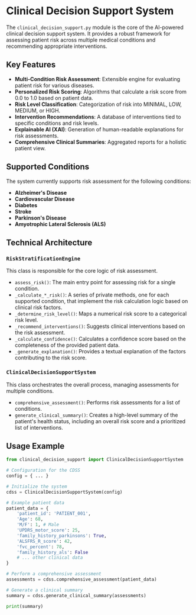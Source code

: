 # Clinical Decision Support System

The `clinical_decision_support.py` module is the core of the AI-powered clinical decision support system. It provides a robust framework for assessing patient risk across multiple medical conditions and recommending appropriate interventions.

## Key Features

- **Multi-Condition Risk Assessment**: Extensible engine for evaluating patient risk for various diseases.
- **Personalized Risk Scoring**: Algorithms that calculate a risk score from 0.0 to 1.0 based on patient data.
- **Risk Level Classification**: Categorization of risk into MINIMAL, LOW, MEDIUM, or HIGH.
- **Intervention Recommendations**: A database of interventions tied to specific conditions and risk levels.
- **Explainable AI (XAI)**: Generation of human-readable explanations for risk assessments.
- **Comprehensive Clinical Summaries**: Aggregated reports for a holistic patient view.

## Supported Conditions

The system currently supports risk assessment for the following conditions:

-   **Alzheimer's Disease**
-   **Cardiovascular Disease**
-   **Diabetes**
-   **Stroke**
-   **Parkinson's Disease**
-   **Amyotrophic Lateral Sclerosis (ALS)**

## Technical Architecture

### `RiskStratificationEngine`

This class is responsible for the core logic of risk assessment.

-   `assess_risk()`: The main entry point for assessing risk for a single condition.
-   `_calculate_*_risk()`: A series of private methods, one for each supported condition, that implement the risk calculation logic based on clinical risk factors.
-   `_determine_risk_level()`: Maps a numerical risk score to a categorical risk level.
-   `_recommend_interventions()`: Suggests clinical interventions based on the risk assessment.
-   `_calculate_confidence()`: Calculates a confidence score based on the completeness of the provided patient data.
-   `_generate_explanation()`: Provides a textual explanation of the factors contributing to the risk score.

### `ClinicalDecisionSupportSystem`

This class orchestrates the overall process, managing assessments for multiple conditions.

-   `comprehensive_assessment()`: Performs risk assessments for a list of conditions.
-   `generate_clinical_summary()`: Creates a high-level summary of the patient's health status, including an overall risk score and a prioritized list of interventions.

## Usage Example

```python
from clinical_decision_support import ClinicalDecisionSupportSystem

# Configuration for the CDSS
config = { ... }

# Initialize the system
cdss = ClinicalDecisionSupportSystem(config)

# Example patient data
patient_data = {
    'patient_id': 'PATIENT_001',
    'Age': 68,
    'M/F': 1, # Male
    'UPDRS_motor_score': 25,
    'family_history_parkinsons': True,
    'ALSFRS_R_score': 42,
    'fvc_percent': 78,
    'family_history_als': False
    # ... other clinical data
}

# Perform a comprehensive assessment
assessments = cdss.comprehensive_assessment(patient_data)

# Generate a clinical summary
summary = cdss.generate_clinical_summary(assessments)

print(summary)
